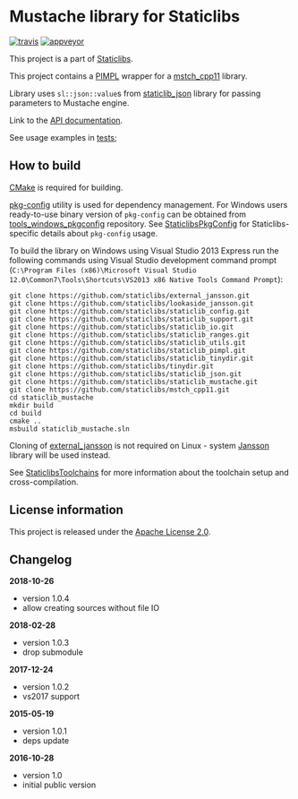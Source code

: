 Mustache library for Staticlibs
===============================

[![travis](https://travis-ci.org/staticlibs/staticlib_mustache.svg?branch=master)](https://travis-ci.org/staticlibs/staticlib_mustache)
[![appveyor](https://ci.appveyor.com/api/projects/status/github/staticlibs/staticlib_mustache?svg=true)](https://ci.appveyor.com/project/staticlibs/staticlib-mustache)

This project is a part of [Staticlibs](http://staticlibs.net/).

This project contains a [PIMPL](https://github.com/staticlibs/staticlib_pimpl) wrapper
for a [mstch_cpp11](https://github.com/staticlibs/mstch_cpp11) library.

Library uses `sl::json::value`s from [staticlib_json](https://github.com/staticlibs/staticlib_json)
library for passing parameters to Mustache engine.

Link to the [API documentation](http://staticlibs.github.io/staticlib_mustache/docs/html/namespacestaticlib_1_1mustache.html).

See usage examples in [tests](https://github.com/staticlibs/staticlib_mustache/tree/master/test);

How to build
------------

[CMake](http://cmake.org/) is required for building.

[pkg-config](http://www.freedesktop.org/wiki/Software/pkg-config/) utility is used for dependency management.
For Windows users ready-to-use binary version of `pkg-config` can be obtained from [tools_windows_pkgconfig](https://github.com/staticlibs/tools_windows_pkgconfig) repository.
See [StaticlibsPkgConfig](https://github.com/staticlibs/wiki/wiki/StaticlibsPkgConfig) for Staticlibs-specific details about `pkg-config` usage.

To build the library on Windows using Visual Studio 2013 Express run the following commands using
Visual Studio development command prompt 
(`C:\Program Files (x86)\Microsoft Visual Studio 12.0\Common7\Tools\Shortcuts\VS2013 x86 Native Tools Command Prompt`):

    git clone https://github.com/staticlibs/external_jansson.git
    git clone https://github.com/staticlibs/lookaside_jansson.git
    git clone https://github.com/staticlibs/staticlib_config.git
    git clone https://github.com/staticlibs/staticlib_support.git
    git clone https://github.com/staticlibs/staticlib_io.git
    git clone https://github.com/staticlibs/staticlib_ranges.git
    git clone https://github.com/staticlibs/staticlib_utils.git
    git clone https://github.com/staticlibs/staticlib_pimpl.git
    git clone https://github.com/staticlibs/staticlib_tinydir.git
    git clone https://github.com/staticlibs/tinydir.git
    git clone https://github.com/staticlibs/staticlib_json.git
    git clone https://github.com/staticlibs/staticlib_mustache.git
    git clone https://github.com/staticlibs/mstch_cpp11.git
    cd staticlib_mustache
    mkdir build
    cd build
    cmake ..
    msbuild staticlib_mustache.sln

Cloning of [external_jansson](https://github.com/staticlibs/external_jansson) is not required on Linux - 
system [Jansson](http://www.digip.org/jansson/) library will be used instead.

See [StaticlibsToolchains](https://github.com/staticlibs/wiki/wiki/StaticlibsToolchains) for 
more information about the toolchain setup and cross-compilation.

License information
-------------------

This project is released under the [Apache License 2.0](http://www.apache.org/licenses/LICENSE-2.0).

Changelog
---------

**2018-10-26**

 * version 1.0.4
 * allow creating sources without file IO

**2018-02-28**

 * version 1.0.3
 * drop submodule

**2017-12-24**

 * version 1.0.2
 * vs2017 support

**2015-05-19**

 * version 1.0.1
 * deps update

**2016-10-28**

 * version 1.0
 * initial public version
